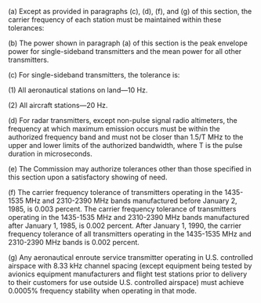 (a) Except as provided in paragraphs (c), (d), (f), and (g) of this section, the carrier frequency of each station must be maintained within these tolerances:

(b) The power shown in paragraph (a) of this section is the peak envelope power for single-sideband transmitters and the mean power for all other transmitters.

(c) For single-sideband transmitters, the tolerance is:

(1) All aeronautical stations on land—10 Hz.

(2) All aircraft stations—20 Hz.

(d) For radar transmitters, except non-pulse signal radio altimeters, the frequency at which maximum emission occurs must be within the authorized frequency band and must not be closer than 1.5/T MHz to the upper and lower limits of the authorized bandwidth, where T is the pulse duration in microseconds.

(e) The Commission may authorize tolerances other than those specified in this section upon a satisfactory showing of need.

(f) The carrier frequency tolerance of transmitters operating in the 1435-1535 MHz and 2310-2390 MHz bands manufactured before January 2, 1985, is 0.003 percent. The carrier frequency tolerance of transmitters operating in the 1435-1535 MHz and 2310-2390 MHz bands manufactured after January 1, 1985, is 0.002 percent. After January 1, 1990, the carrier frequency tolerance of all transmitters operating in the 1435-1535 MHz and 2310-2390 MHz bands is 0.002 percent.

(g) Any aeronautical enroute service transmitter operating in U.S. controlled airspace with 8.33 kHz channel spacing (except equipment being tested by avionics equipment manufacturers and flight test stations prior to delivery to their customers for use outside U.S. controlled airspace) must achieve 0.0005% frequency stability when operating in that mode.

